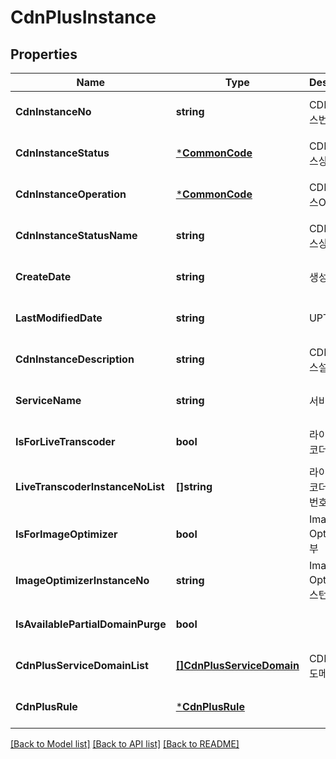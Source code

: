 # CdnPlusInstance

## Properties
Name | Type | Description | Notes
------------ | ------------- | ------------- | -------------
**CdnInstanceNo** | **string** | CDN인스턴스번호 | [optional] [default to null]
**CdnInstanceStatus** | [***CommonCode**](CommonCode.md) | CDN인스턴스상태 | [optional] [default to null]
**CdnInstanceOperation** | [***CommonCode**](CommonCode.md) | CDN인스턴스OP | [optional] [default to null]
**CdnInstanceStatusName** | **string** | CDN인스턴스상태명 | [optional] [default to null]
**CreateDate** | **string** | 생성일자 | [optional] [default to null]
**LastModifiedDate** | **string** | UPTIME | [optional] [default to null]
**CdnInstanceDescription** | **string** | CDN인스턴스설명 | [optional] [default to null]
**ServiceName** | **string** | 서비스이름 | [optional] [default to null]
**IsForLiveTranscoder** | **bool** | 라이브트랜스코더여부 | [optional] [default to null]
**LiveTranscoderInstanceNoList** | **[]string** | 라이브트랜스코더인스턴스번호리스트 | [optional] [default to null]
**IsForImageOptimizer** | **bool** | Image Optimizer여부 | [optional] [default to null]
**ImageOptimizerInstanceNo** | **string** | Image Optimizer인스턴스번호 | [optional] [default to null]
**IsAvailablePartialDomainPurge** | **bool** |  | [optional] [default to null]
**CdnPlusServiceDomainList** | [**[]CdnPlusServiceDomain**](CdnPlusServiceDomain.md) | CDN+서비스도메인리스트 | [optional] [default to null]
**CdnPlusRule** | [***CdnPlusRule**](CdnPlusRule.md) |  | [optional] [default to null]

[[Back to Model list]](../README.md#documentation-for-models) [[Back to API list]](../README.md#documentation-for-api-endpoints) [[Back to README]](../README.md)


